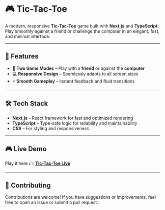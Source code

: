 # 🎮 Tic-Tac-Toe

A modern, responsive **Tic-Tac-Toe** game built with **Next.js** and **TypeScript**.  
Play smoothly against a friend or challenge the computer in an elegant, fast, and minimal interface.

---

## 🚀 Features

- 🧩 **Two Game Modes** – Play with a **friend** or against the **computer**  
- 💻 **Responsive Design** – Seamlessly adapts to all screen sizes  
- ⚡ **Smooth Gameplay** – Instant feedback and fluid transitions   

---

## 🛠️ Tech Stack

- **Next.js** – React framework for fast and optimized rendering  
- **TypeScript** – Type-safe logic for reliability and maintainability  
- **CSS** – For styling and responsiveness  

---

## 🎮 Live Demo

Play it here 👉 **[Tic-Tac-Toe Live](https://mohamed-ait-alla.github.io/TicTacToe-Game/)**

---

## 🤝 Contributing
Contributions are welcome! If you have suggestions or improvements, feel free to open an issue or submit a pull request.
